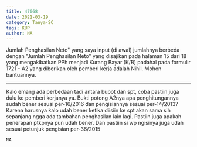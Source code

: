 ```yaml
---
title: 47668
date: 2021-03-19
category: Tanya-SC
tags: KUP
author: NA
---
```


Jumlah Penghasilan Neto" yang saya input (di awal) jumlahnya berbeda dengan "Jumlah Penghasilan Neto" yang disajikan pada halaman 15 dari 18 yang mengakibatkan PPh menjadi Kurang Bayar (K/B) padahal pada formulir 1721 - A2 yang diberikan oleh pemberi kerja adalah Nihil. Mohon bantuannya.

---

Kalo emang ada perbedaan tadi antara bupot dan spt, coba pastiin juga dulu ke pemberi kerjanya ya. Bukti potong A2nya apa penghitungannya sudah bener sesuai per-16/2016 dan pengisiannya sesuai per-14/2013? Karena harusnya kalo udah bener ketika diisiin ke spt akan sama sih sepanjang ngga ada tambahan penghasilan lain lagi. Pastiin juga apakah penerapan ptkpnya pun udah bener. Dan pastiin si wp ngisinya juga udah sesuai petunjuk pengisian per-36/2015

`NA`
